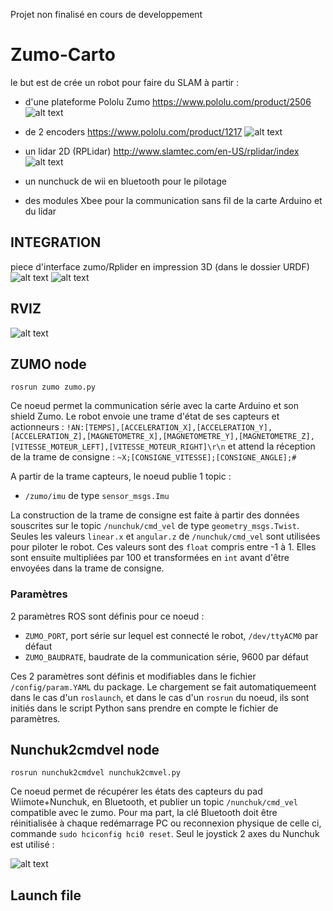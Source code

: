 Projet non finalisé en cours de developpement
# Zumo-Carto
le but est de crée un robot pour faire du SLAM à partir :

- d'une plateforme Pololu Zumo
<https://www.pololu.com/product/2506>
![alt text](https://a.pololu-files.com/picture/0J4110.1200.jpg?a2562fe9f34e986d0d194118dcff0d58)

-  de 2 encoders
<https://www.pololu.com/product/1217>
![alt text](https://a.pololu-files.com/picture/0J1201.1200.jpg?3efcdf66aef803038c8ce0035cd380fc)

- un lidar 2D (RPLidar)
<http://www.slamtec.com/en-US/rplidar/index>
![alt text](http://www.slamtec.com/static/media/2014/09/rplidar_overview.jpg)

- un nunchuck de wii en bluetooth pour le pilotage

- des modules Xbee pour la communication sans fil de la carte Arduino et du lidar

## INTEGRATION
piece d'interface zumo/Rplider en impression 3D (dans le dossier URDF)
![alt text](https://github.com/Rastafouille/Zumo-Carto/raw/master/galerie/3D.jpg)
![alt text](https://github.com/Rastafouille/Zumo-Carto/raw/master/galerie/robot.jpg)

## RVIZ
![alt text](https://github.com/Rastafouille/Zumo-Carto/raw/master/galerie/rviz2.png)

## ZUMO node
	rosrun zumo zumo.py
Ce noeud permet la communication série avec la carte Arduino et son shield Zumo.
Le robot envoie une trame d'état de ses capteurs et actionneurs :
`!AN:[TEMPS],[ACCELERATION_X],[ACCELERATION_Y],[ACCELERATION_Z],[MAGNETOMETRE_X],[MAGNETOMETRE_Y],[MAGNETOMETRE_Z],[VITESSE_MOTEUR_LEFT],[VITESSE_MOTEUR_RIGHT]\r\n`
et attend la réception de la trame de consigne :
`~X;[CONSIGNE_VITESSE];[CONSIGNE_ANGLE];#`

A partir de la trame capteurs, le noeud publie 1 topic :
- `/zumo/imu` de type `sensor_msgs.Imu`


La construction de la trame de consigne est faite à partir des données souscrites sur le topic `/nunchuk/cmd_vel` de type `geometry_msgs.Twist`. Seules les valeurs `linear.x` et `angular.z` de `/nunchuk/cmd_vel` sont utilisées pour piloter le robot. Ces valeurs sont des `float` compris entre -1 à 1. Elles sont ensuite multipliées par 100 et transformées en `int` avant d'être envoyées dans la trame de consigne.

### Paramètres
2 paramètres ROS sont définis pour ce noeud :

- `ZUMO_PORT`, port série sur lequel est connecté le robot, `/dev/ttyACM0` par défaut
- `ZUMO_BAUDRATE`, baudrate de la communication série, 9600 par défaut

Ces 2 paramètres sont définis et modifiables dans le fichier `/config/param.YAML` du package. Le chargement se fait automatiquemeent dans le cas d'un `roslaunch`, et dans le cas d'un `rosrun` du noeud, ils sont initiés dans le script Python sans prendre en compte le fichier de paramètres.

## Nunchuk2cmdvel node 
	rosrun nunchuk2cmdvel nunchuk2cmvel.py
Ce noeud permet de récupérer les états des capteurs du pad Wiimote+Nunchuk, en Bluetooth, et publier un topic `/nunchuk/cmd_vel` compatible avec le zumo.
Pour ma part, la clé Bluetooth doit être réinitialisée à chaque redémarrage PC ou reconnexion physique de celle ci, commande `sudo hciconfig hci0 reset`.
Seul le joystick 2 axes du Nunchuk est utilisé :

![alt text](https://agita/cea-robotics/ros-zumo/raw/master/Galerie/pilotage.png)

## Launch file







 
